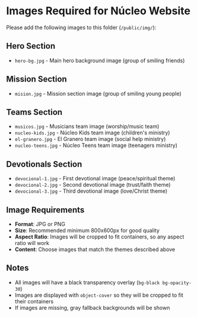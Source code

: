 # Images Required for Núcleo Website

Please add the following images to this folder (`/public/img/`):

## Hero Section
- `hero-bg.jpg` - Main hero background image (group of smiling friends)

## Mission Section  
- `mision.jpg` - Mission section image (group of smiling young people)

## Teams Section
- `musicos.jpg` - Musicians team image (worship/music team)
- `nucleo-kids.jpg` - Núcleo Kids team image (children's ministry)
- `el-granero.jpg` - El Granero team image (social help ministry)
- `nucleo-teens.jpg` - Núcleo Teens team image (teenagers ministry)

## Devotionals Section
- `devocional-1.jpg` - First devotional image (peace/spiritual theme)
- `devocional-2.jpg` - Second devotional image (trust/faith theme)
- `devocional-3.jpg` - Third devotional image (love/Christ theme)

## Image Requirements
- **Format**: JPG or PNG
- **Size**: Recommended minimum 800x600px for good quality
- **Aspect Ratio**: Images will be cropped to fit containers, so any aspect ratio will work
- **Content**: Choose images that match the themes described above

## Notes
- All images will have a black transparency overlay (`bg-black bg-opacity-30`)
- Images are displayed with `object-cover` so they will be cropped to fit their containers
- If images are missing, gray fallback backgrounds will be shown
